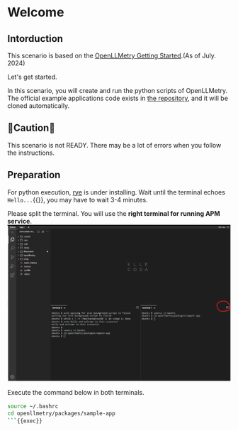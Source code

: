 # Welcome

## Intorduction

This scenario is based on the [OpenLLMetry Getting Started](https://github.com/traceloop/openllmetry?tab=readme-ov-file#-getting-started).(As of July. 2024)

Let's get started.

In this scenario, you will create and run the python scripts of OpenLLMetry.
The official example applications code exists in [the repository](https://github.com/traceloop/openllmetry/tree/main/packages/sample-app), and it will be cloned automatically.

## 🚧Caution🚧

This scenario is not READY. There may be a lot of errors when you follow the instructions.

## Preparation

For python execution, [rye](https://rye.astral.sh/) is under installing.
Wait until the terminal echoes `Hello...`{{}}, you may have to wait 3-4 minutes.

Please split the terminal. You will use the **right terminal for running APM service**.
![please split the terminal](./images/split_terminal.png)

Execute the command below in both terminals.

```bash
source ~/.bashrc
cd openllmetry/packages/sample-app
```{{exec}}
